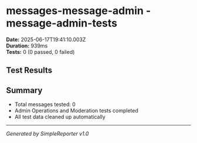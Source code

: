# messages-message-admin - message-admin-tests

**Date:** 2025-06-17T19:41:10.003Z  
**Duration:** 939ms  
**Tests:** 0 (0 passed, 0 failed)

## Test Results



## Summary

- Total messages tested: 0
- Admin Operations and Moderation tests completed
- All test data cleaned up automatically

---
*Generated by SimpleReporter v1.0*
